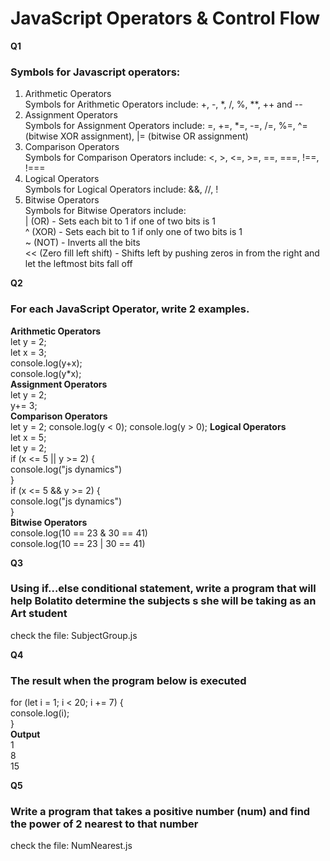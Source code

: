 # JavaScript Operators & Control Flow

**Q1** <h3>Symbols for Javascript operators:</h3>
1. Arithmetic Operators<br>
Symbols for Arithmetic Operators include:  +, -, *, /, %, **, ++ and --<br>
2. Assignment Operators<br>
Symbols for Assignment Operators include:  =,  +=,  *=, -=, /=, %=, ^= (bitwise XOR assignment), |= (bitwise OR assignment)<br>
3. Comparison Operators<br>
Symbols for Comparison Operators include: <, >, <=, >=, ==, ===, !==, !===<br>
4. Logical Operators<br>
Symbols for Logical Operators include: &&, //, !<br>
5. Bitwise Operators<br>
Symbols for Bitwise Operators include:<br>
|	(OR) -	Sets each bit to 1 if one of two bits is 1<br>
^	(XOR) -	Sets each bit to 1 if only one of two bits is 1<br>
~	(NOT) -	Inverts all the bits<br>
<<	(Zero fill left shift) -	Shifts left by pushing zeros in from the right and let the leftmost bits fall off<br>

**Q2** <h3>For each JavaScript Operator, write 2 examples.</h3>
**Arithmetic Operators**<br>
let y = 2;<br>
let x = 3;<br>
console.log(y+x);<br>
console.log(y*x);<br>
**Assignment Operators**<br>
let y = 2;<br>
y+= 3;<br>
**Comparison Operators**<br>
let y = 2;
console.log(y < 0);
console.log(y > 0);
**Logical Operators**<br>
let x = 5;<br>
let y = 2;<br>
if (x <= 5 || y >= 2) {<br>
  console.log("js dynamics")<br>
}<br>
if (x <= 5 && y >= 2) {<br>
  console.log("js dynamics")<br>
}<br>
**Bitwise Operators**<br>
console.log(10 == 23 & 30 == 41)<br>
console.log(10 == 23 | 30 == 41)<br>

**Q3** <h3>Using if…else conditional statement, write a program that will help Bolatito determine the subjects s she will be taking as an Art student</h3>
check the file: SubjectGroup.js<br>

**Q4** <h3>The result when the program below is executed</h3>
for (let i = 1; i < 20; i += 7) {<br>
  console.log(i);<br>
}<br>
**Output**<br>
1<br>
8<br>
15<br>

**Q5** <h3>Write a program that takes a positive number (num) and find the power of 2 nearest to that number</h3>
check the file: NumNearest.js